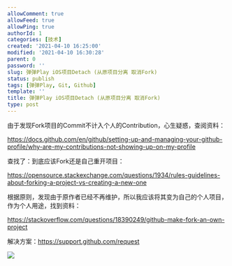 ```yaml
---
allowComment: true
allowFeed: true
allowPing: true
authorId: 1
categories: [技术]
created: '2021-04-10 16:25:00'
modified: '2021-04-10 16:30:28'
parent: 0
password: ''
slug: 弹弹Play iOS项目Detach (从原项目分离 取消Fork)
status: publish
tags: [弹弹Play, Git, Github]
template: ''
title: 弹弹Play iOS项目Detach (从原项目分离 取消Fork)
type: post
---
```

由于发现Fork项目的Commit不计入个人的Contribution，心生疑惑，查阅资料：

https://docs.github.com/en/github/setting-up-and-managing-your-github-profile/why-are-my-contributions-not-showing-up-on-my-profile

查找了：到底应该Fork还是自己重开项目：

https://opensource.stackexchange.com/questions/1934/rules-guidelines-about-forking-a-project-vs-creating-a-new-one

根据原则，发现由于原作者已经不再维护，所以我应该将其变为自己的个人项目，作为个人用途，找到资料：

https://stackoverflow.com/questions/18390249/github-make-fork-an-own-project

解决方案：https://support.github.com/request

![](https://cdn.jsdelivr.net/gh/JeffersonQin/blog-asset@latest/usr/picgo/20210410163024.png)

